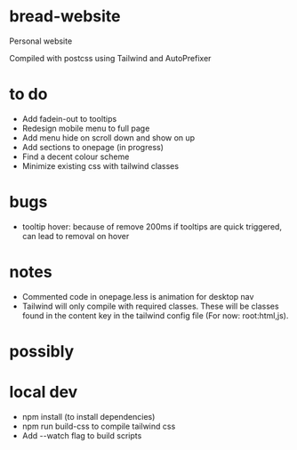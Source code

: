 # bread-website
Personal website

Compiled with postcss using Tailwind and AutoPrefixer

# to do
- Add fadein-out to tooltips
- Redesign mobile menu to full page
- Add menu hide on scroll down and show on up
- Add sections to onepage (in progress)
- Find a decent colour scheme
- Minimize existing css with tailwind classes

# bugs
- tooltip hover: because of remove 200ms if tooltips are quick triggered, can lead to removal on hover

# notes
- Commented code in onepage.less is animation for desktop nav
- Tailwind will only compile with required classes. These will be classes found in the content key in the tailwind config file (For now: root:html,js).

# possibly

# local dev
- npm install (to install dependencies)
- npm run build-css to compile tailwind css
- Add --watch flag to build scripts